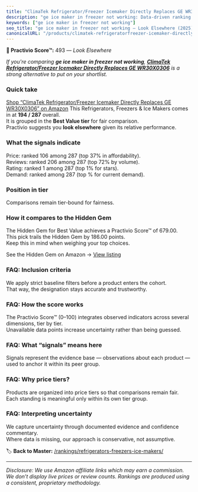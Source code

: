 ```yaml
---
title: "ClimaTek Refrigerator/Freezer Icemaker Directly Replaces GE WR30X0306"
description: "ge ice maker in freezer not working: Data-driven ranking using the Practivio Score™. Positioned by quality, value, demand, findability, momentum."
keywords: ["ge ice maker in freezer not working"]
seo_title: "ge ice maker in freezer not working — Look Elsewhere (2025)"
canonicalURL: "/products/climatek-refrigeratorfreezer-icemaker-directly-replaces-ge-wr30x0306-B086KWT89G/"
---
```


**🚫 Practivio Score™:** 493 — _Look Elsewhere_


*If you're comparing **ge ice maker in freezer not working**, **[ClimaTek Refrigerator/Freezer Icemaker Directly Replaces GE WR30X0306](https://www.amazon.com/dp/B086KWT89G?tag=practivio-20)** is a strong alternative to put on your shortlist.*
### Quick take
[Shop “ClimaTek Refrigerator/Freezer Icemaker Directly Replaces GE WR30X0306” on Amazon](https://www.amazon.com/dp/B086KWT89G?tag=practivio-20)
This Refrigerators, Freezers & Ice Makers comes in at **194 / 287** overall.  
It is grouped in the **Best Value tier** for fair comparison.  
Practivio suggests you **look elsewhere** given its relative performance.

### What the signals indicate
Price: ranked 106 among 287 (top 37% in affordability).  
Reviews: ranked 206 among 287 (top 72% by volume).  
Rating: ranked 1 among 287 (top 1% for stars).  
Demand: ranked  among 287 (top % for current demand).

### Position in tier
Comparisons remain tier-bound for fairness.

### How it compares to the Hidden Gem
The Hidden Gem for Best Value achieves a Practivio Score™ of 679.00.  
This pick trails the Hidden Gem by 186.00 points.  
Keep this in mind when weighing your top choices.  

See the Hidden Gem on Amazon → [View listing](https://www.amazon.com/dp/B07Y9S7L29?tag=practivio-20)

### FAQ: Inclusion criteria
We apply strict baseline filters before a product enters the cohort.  
That way, the designation stays accurate and trustworthy.

### FAQ: How the score works
The Practivio Score™ (0–100) integrates observed indicators across several dimensions, tier by tier.  
Unavailable data points increase uncertainty rather than being guessed.

### FAQ: What “signals” means here
Signals represent the evidence base — observations about each product — used to anchor it within its peer group.

### FAQ: Why price tiers?
Products are organized into price tiers so that comparisons remain fair.  
Each standing is meaningful only within its own tier group.

### FAQ: Interpreting uncertainty
We capture uncertainty through documented evidence and confidence commentary.  
Where data is missing, our approach is conservative, not assumptive.


🏷️ **Back to Master:** [/rankings/refrigerators-freezers-ice-makers/](/rankings/refrigerators-freezers-ice-makers/)

---
_Disclosure: We use Amazon affiliate links which may earn a commission. We don’t display live prices or review counts. Rankings are produced using a consistent, proprietary methodology._
